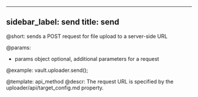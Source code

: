 
---
sidebar_label: send
title: send
---          

@short: sends a POST request for file upload to a server-side URL 

@params:
* params 		object 			optional, additional parameters for a request


@example:
vault.uploader.send();

@template: api_method
@descr:
The request URL is specified by the uploader/api/target_config.md property.


